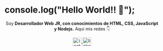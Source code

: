# console.log("Hello World!! 👋");


<p align="center">Soy <strong>Desarrollador Web JR, con conocimientos de HTML, CSS, JavaScript y Nodejs.</strong> Aquí mis redes 👇</p>
<p align="center">
<a href="https://www.instagram.com/martinmorondo/" target="blank">
    <img align="center" src="https://cdn.jsdelivr.net/npm/simple-icons@3.0.1/icons/instagram.svg" alt="instagram-profile" height="28px" width="28px" />
  </a>
 <a href="https://www.linkedin.com/in/martin-morondo/" target="blank">
    <img align="center" src="https://cdn.jsdelivr.net/npm/simple-icons@3.0.1/icons/linkedin.svg" alt="linkedin-profile" height="28px" width="28px" />
  </a>
  
